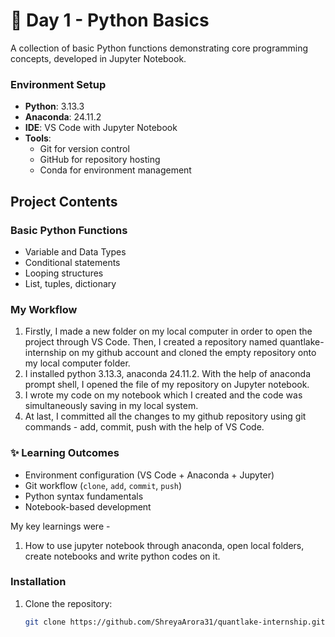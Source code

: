 # 🌟 Day 1 - Python Basics

A collection of basic Python functions demonstrating core programming concepts, developed in Jupyter Notebook.

### Environment Setup

- **Python**: 3.13.3
- **Anaconda**: 24.11.2
- **IDE**: VS Code with Jupyter Notebook
- **Tools**:
  - Git for version control
  - GitHub for repository hosting
  - Conda for environment management

## Project Contents

### Basic Python Functions

- Variable and Data Types
- Conditional statements
- Looping structures
- List, tuples, dictionary

### My Workflow

1. Firstly, I made a new folder on my local computer in order to open the project through VS Code. Then, I created a repository named quantlake-internship on my github account and cloned the empty repository onto my local computer folder.
2. I installed python 3.13.3, anaconda 24.11.2. With the help of anaconda prompt shell, I opened the file of my repository on Jupyter notebook.
3. I wrote my code on my notebook which I created and the code was simultaneously saving in my local system.
4. At last, I committed all the changes to my github repository using git commands - add, commit, push with the help of VS Code.

### ✨ Learning Outcomes

- Environment configuration (VS Code + Anaconda + Jupyter)
- Git workflow (`clone`, `add`, `commit`, `push`)
- Python syntax fundamentals
- Notebook-based development

My key learnings were -
1. How to use jupyter notebook through anaconda, open local folders, create notebooks and write python codes on it.

### Installation

1. Clone the repository:
   ```bash
   git clone https://github.com/ShreyaArora31/quantlake-internship.git
   ```
